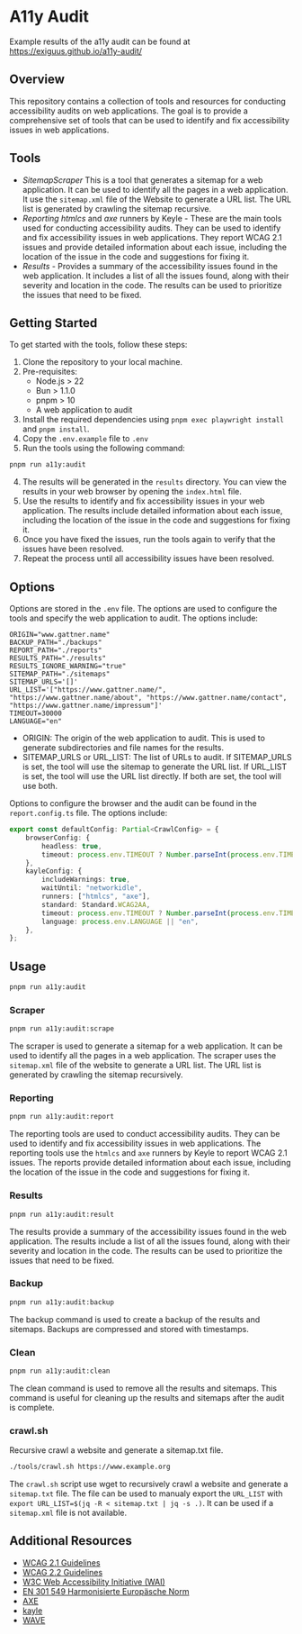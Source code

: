 # A11y Audit

Example results of the a11y audit can be found at <https://exiguus.github.io/a11y-audit/>

## Overview

This repository contains a collection of tools and resources for conducting accessibility audits on web applications. The goal is to provide a comprehensive set of tools that can be used to identify and fix accessibility issues in web applications.

## Tools

- *SitemapScraper* This is a tool that generates a sitemap for a web application. It can be used to identify all the pages in a web application. It use the `sitemap.xml` file of the Website to generate a URL list. The URL list is generated by crawling the sitemap recursive.
- *Reporting* *htmlcs* and *axe* runners by Keyle - These are the main tools used for conducting accessibility audits. They can be used to identify and fix accessibility issues in web applications. They report WCAG 2.1 issues and provide detailed information about each issue, including the location of the issue in the code and suggestions for fixing it.
- *Results* - Provides a summary of the accessibility issues found in the web application. It includes a list of all the issues found, along with their severity and location in the code. The results can be used to prioritize the issues that need to be fixed.

## Getting Started

To get started with the tools, follow these steps:

1. Clone the repository to your local machine.
2. Pre-requisites:
   - Node.js > 22
   - Bun > 1.1.0
   - pnpm > 10
   - A web application to audit
3. Install the required dependencies using `pnpm exec playwright install` and `pnpm install`.
4. Copy the `.env.example` file to `.env`
5. Run the tools using the following command:

```bash
pnpm run a11y:audit
```

4. The results will be generated in the `results` directory. You can view the results in your web browser by opening the `index.html` file.
5. Use the results to identify and fix accessibility issues in your web application. The results include detailed information about each issue, including the location of the issue in the code and suggestions for fixing it.
6. Once you have fixed the issues, run the tools again to verify that the issues have been resolved.
7. Repeat the process until all accessibility issues have been resolved.

## Options

Options are stored in the `.env` file. The options are used to configure the tools and specify the web application to audit. The options include:

```text
ORIGIN="www.gattner.name"
BACKUP_PATH="./backups"
REPORT_PATH="./reports"
RESULTS_PATH="./results"
RESULTS_IGNORE_WARNING="true"
SITEMAP_PATH="./sitemaps"
SITEMAP_URLS='[]'
URL_LIST='["https://www.gattner.name/", "https://www.gattner.name/about", "https://www.gattner.name/contact", "https://www.gattner.name/impressum"]'
TIMEOUT=30000
LANGUAGE="en"
```

- ORIGIN: The origin of the web application to audit. This is used to generate subdirectories and file names for the results.
- SITEMAP_URLS or URL_LIST: The list of URLs to audit. If SITEMAP_URLS is set, the tool will use the sitemap to generate the URL list. If URL_LIST is set, the tool will use the URL list directly. If both are set, the tool will use both.

Options to configure the browser and the audit can be found in the `report.config.ts` file. The options include:

```typescript
export const defaultConfig: Partial<CrawlConfig> = {
	browserConfig: {
		headless: true,
		timeout: process.env.TIMEOUT ? Number.parseInt(process.env.TIMEOUT) : 30000,
	},
	kayleConfig: {
		includeWarnings: true,
		waitUntil: "networkidle",
		runners: ["htmlcs", "axe"],
		standard: Standard.WCAG2AA,
		timeout: process.env.TIMEOUT ? Number.parseInt(process.env.TIMEOUT) : 30000,
		language: process.env.LANGUAGE || "en",
	},
};
```

## Usage

```bash
pnpm run a11y:audit
```

### Scraper

```bash
pnpm run a11y:audit:scrape
```

The scraper is used to generate a sitemap for a web application. It can be used to identify all the pages in a web application. The scraper uses the `sitemap.xml` file of the website to generate a URL list. The URL list is generated by crawling the sitemap recursively.

### Reporting

```bash
pnpm run a11y:audit:report
```

The reporting tools are used to conduct accessibility audits. They can be used to identify and fix accessibility issues in web applications. The reporting tools use the `htmlcs` and `axe` runners by Keyle to report WCAG 2.1 issues. The reports provide detailed information about each issue, including the location of the issue in the code and suggestions for fixing it.

### Results

```bash
pnpm run a11y:audit:result
```

The results provide a summary of the accessibility issues found in the web application. The results include a list of all the issues found, along with their severity and location in the code. The results can be used to prioritize the issues that need to be fixed.

### Backup

```bash
pnpm run a11y:audit:backup
```

The backup command is used to create a backup of the results and sitemaps.
Backups are compressed and stored with timestamps.

### Clean

```bash
pnpm run a11y:audit:clean
```

The clean command is used to remove all the results and sitemaps. This command is useful for cleaning up the results and sitemaps after the audit is complete.

### crawl.sh

Recursive crawl a website and generate a sitemap.txt file.

```bash
./tools/crawl.sh https://www.example.org
```

The `crawl.sh` script use wget to recursively crawl a website and generate a `sitemap.txt` file. The file can be used to manualy export the `URL_LIST` with  `export URL_LIST=$(jq -R < sitemap.txt | jq -s .)`.
It can be used if a `sitemap.xml` file is not available.

## Additional Resources

- [WCAG 2.1 Guidelines](https://www.w3.org/TR/WCAG21/)
- [WCAG 2.2 Guidelines](https://www.w3.org/TR/WCAG22/)
- [W3C Web Accessibility Initiative (WAI)](https://www.w3.org/WAI/)
- [EN 301 549 Harmonisierte Europäsche Norm](https://www.barrierefreiheit-dienstekonsolidierung.bund.de/Webs/PB/DE/gesetze-und-richtlinien/en301549/en301549-node.html)
- [AXE](https://www.deque.com/axe/)
- [kayle](https://github.com/a11ywatch/kayle)
- [WAVE](https://wave.webaim.org/)

